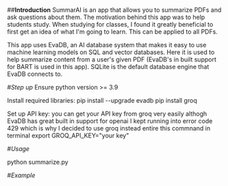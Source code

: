 ##**Introduction**
SummarAI is an app that allows you to summarize PDFs and ask questions about them. The motivation behind this app was to help students study. When studying for classes,
I found it greatly beneficial to first get an idea of what I'm going to learn. This can be applied to all PDFs. 

This app uses EvaDB, an AI database system that makes it easy to use machine learning models on SQL and vector databases. Here it is used to help summarize content 
from a user's given PDF (EvaDB's in built support for BART is used in this app). SQLite is the default database engine that EvaDB connects to. 

#*Step up*
Ensure python version >= 3.9

Install required libraries: 
pip install --upgrade evadb
pip install groq

Set up API key: 
you can get your API key from groq very easily 
althogh EvaDB has great built in support for openai I kept running into error code 429 which is why I decided to use groq instead 
entire this commnand in terminal 
export GROQ_API_KEY="your key"

#*Usage*

python summarize.py 

#*Example*










